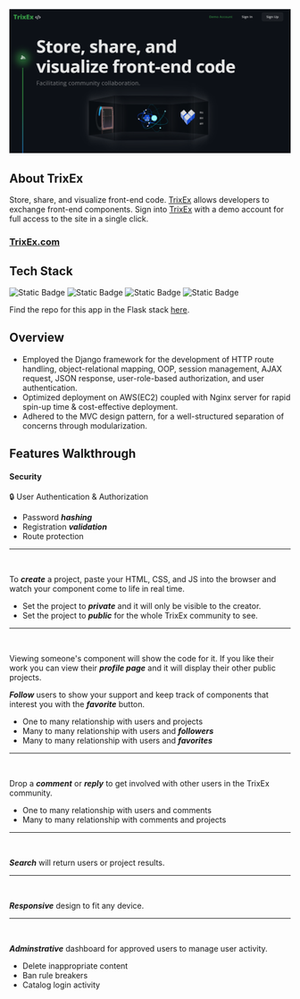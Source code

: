 ﻿


<img src="readme_assets/landing.png" width="700" alt="Image Description">


## About TrixEx

Store, share, and visualize front-end code. <a href="http://3.133.92.255/TrixEx.com" target="_blank">TrixEx</a> allows developers to exchange front-end components. Sign into <a href="http://3.133.92.255/TrixEx.com" target="_blank">TrixEx</a> with a demo account for full access to the site in a single click.

### <a href="http://3.133.92.255/TrixEx.com" target="_blank">TrixEx.com</a>

## Tech Stack

![Static Badge](https://img.shields.io/badge/Python%20-%20%239A85BE)    ![Static Badge](https://img.shields.io/badge/Django-%20%239A85BE)  ![Static Badge](https://img.shields.io/badge/AWS%20EC2-%20%239A85BE) ![Static Badge](https://img.shields.io/badge/MVC%20Design-%20%239A85BE)

Find the repo for this app in the Flask stack <a href="https://github.com/woox99/TrixEx1.o" target="_blank">here</a>.


## Overview

* Employed the Django framework for the development of HTTP route handling, object-relational mapping, OOP,
session management, AJAX request, JSON response, user-role-based authorization, and user authentication.
* Optimized deployment on AWS(EC2) coupled with Nginx server for rapid spin-up time & cost-effective deployment.
* Adhered to the MVC design pattern, for a well-structured separation of concerns through modularization.




## Features Walkthrough

#### Security

🔒 User Authentication & Authorization
* Password ***hashing***
* Registration ***validation***
* Route protection

---

<br>


To ***create*** a project, paste your HTML, CSS, and JS into the browser and watch your component come to life in real time.
* Set the project to ***private*** and it will only be visible to the creator.
* Set the project to ***public*** for the whole TrixEx community to see. 

---

<br>


Viewing someone's component will show the code for it. If you like their work you can view their ***profile page*** and it will display their other public projects. 

***Follow*** users to show your support and keep track of components that interest you with the ***favorite*** button.

* One to many relationship with users and projects
* Many to many relationship with users and ***followers***
* Many to many relationship with users and ***favorites***

---

<br>

Drop a ***comment*** or ***reply*** to get involved with other users in the TrixEx community.

* One to many relationship with users and comments
* Many to many relationship with comments and projects

---

<br>

***Search*** will return users or project results.

---

<br>

***Responsive*** design to fit any device.

---

<br>

***Adminstrative*** dashboard for approved users to manage user activity.

* Delete inappropriate content
* Ban rule breakers
* Catalog login activity





